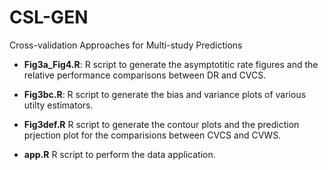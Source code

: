 # CSL-GEN
Cross-validation Approaches for Multi-study Predictions

* **Fig3a_Fig4.R**: R script to generate the asymptotitic rate figures and the relative performance comparisons between DR and CVCS.

* **Fig3bc.R**: R script to generate the bias and variance plots of various utilty estimators.

* **Fig3def.R** R script to generate the contour plots and the prediction prjection plot for the comparisions between CVCS and CVWS.

* **app.R** R script to perform the data application.
